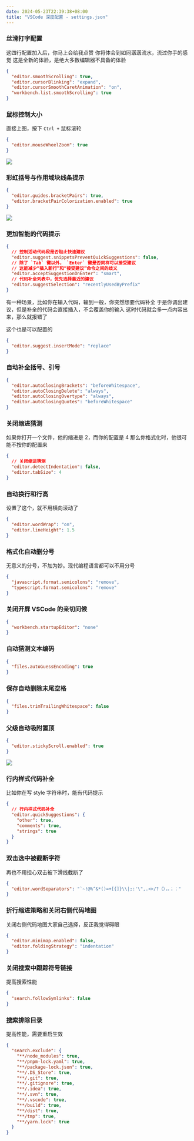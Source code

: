 ```yaml
---
date: 2024-05-23T22:39:38+08:00
title: "VSCode 深度配置 - settings.json"
---
```


### 丝滑打字配置

这四行配置加入后，你马上会给我点赞 你将体会到如同潺潺流水，流过你手的感觉 这是全新的体验，是绝大多数编辑器不具备的体验

```json
{
  "editor.smoothScrolling": true,
  "editor.cursorBlinking": "expand",
  "editor.cursorSmoothCaretAnimation": "on",
  "workbench.list.smoothScrolling": true
}
```

### 鼠标控制大小

直接上图，按下 `Ctrl +` 鼠标滚轮

```json
{
  "editor.mouseWheelZoom": true
}
```

![](../assets/images/articles/183/01.gif)

### 彩虹括号与作用域块线条提示

```json
{
  "editor.guides.bracketPairs": true,
  "editor.bracketPairColorization.enabled": true
}
```

![](../assets/images/articles/183/01.webp)

### 更加智能的代码提示

```json
{
  // 控制活动代码段是否阻止快速建议
  "editor.suggest.snippetsPreventQuickSuggestions": false,
  // 除了 `Tab` 键以外， `Enter` 键是否同样可以接受建议
  // 这能减少“插入新行”和“接受建议”命令之间的歧义
  "editor.acceptSuggestionOnEnter": "smart",
  // 代码补全列表中，优先选择最近的建议
  "editor.suggestSelection": "recentlyUsedByPrefix"
}
```

有一种场景，比如你在输入代码，输到一般，你突然想要代码补全 于是你调出建议，但是补全的代码会直接插入，不会覆盖你的输入 这时代码就会多一点内容出来，那么就报错了

这个也是可以配置的

```json
{
  "editor.suggest.insertMode": "replace"
}
```

### 自动补全括号、引号

```json
{
  "editor.autoClosingBrackets": "beforeWhitespace",
  "editor.autoClosingDelete": "always",
  "editor.autoClosingOvertype": "always",
  "editor.autoClosingQuotes": "beforeWhitespace"
}
```

### 关闭缩进猜测

如果你打开一个文件，他的缩进是 2，而你的配置是 4 那么你格式化时，他很可能不按你的配置来

```json
{
  // 关闭缩进猜测
  "editor.detectIndentation": false,
  "editor.tabSize": 4
}
```

### 自动换行和行高

设置了这个，就不用横向滚动了

```json
{
  "editor.wordWrap": "on",
  "editor.lineHeight": 1.5
}
```

### 格式化自动删分号

无意义的分号，不加为妙。现代编程语言都可以不用分号

```json
{
  "javascript.format.semicolons": "remove",
  "typescript.format.semicolons": "remove"
}
```

### 关闭开屏 VSCode 的亲切问候

```json
{
  "workbench.startupEditor": "none"
}
```

### 自动猜测文本编码

```json
{
  "files.autoGuessEncoding": true
}
```

### 保存自动删除末尾空格

```json
{
  "files.trimTrailingWhitespace": false
}
```

### 父级自动吸附置顶

```json
{
  "editor.stickyScroll.enabled": true
}
```

![](../assets/images/articles/183/02.webp)

### 行内样式代码补全

比如你在写 style 字符串时，能有代码提示

```json
{
  // 行内样式代码补全
  "editor.quickSuggestions": {
    "other": true,
    "comments": true,
    "strings": true
  }
}
```

### 双击选中被截断字符

再也不用担心双击被下滑线截断了

```json
{
  "editor.wordSeparators": "`~!@%^&*()=+[{]}\\|;:'\",.<>/?（），。；："
}
```

### 折行缩进策略和关闭右侧代码地图

关闭右侧代码地图大家自己选择，反正我觉得碍眼

```json
{
  "editor.minimap.enabled": false,
  "editor.foldingStrategy": "indentation"
}
```

### 关闭搜索中跟踪符号链接

提高搜索性能

```json
{
  "search.followSymlinks": false
}
```

### 搜索排除目录

提高性能，需要重启生效

```json
{
  "search.exclude": {
    "**/node_modules": true,
    "**/pnpm-lock.yaml": true,
    "**/package-lock.json": true,
    "**/.DS_Store": true,
    "**/.git": true,
    "**/.gitignore": true,
    "**/.idea": true,
    "**/.svn": true,
    "**/.vscode": true,
    "**/build": true,
    "**/dist": true,
    "**/tmp": true,
    "**/yarn.lock": true
  }
}
```
